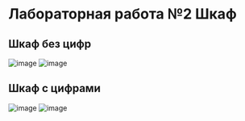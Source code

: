 # Лабораторная работа №2 Шкаф

## Шкаф без цифр 

![image](https://github.com/eterno-graphics/Mobile2/assets/144318390/1b08d26b-81df-472c-8e83-ae083a882230)
![image](https://github.com/eterno-graphics/Mobile2/assets/144318390/feb49b7b-447f-4f43-b81b-60e34e6c4366)


## Шкаф с цифрами

![image](https://github.com/eterno-graphics/Mobile2/assets/144318390/538e404a-1d30-40ea-83b2-1b2226fcfcbe)
![image](https://github.com/eterno-graphics/Mobile2/assets/144318390/69a44daa-c009-4964-9985-329c0e74e420)
